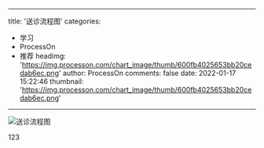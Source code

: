 
---
title: '送诊流程图'
categories: 
 - 学习
 - ProcessOn
 - 推荐
headimg: 'https://img.processon.com/chart_image/thumb/600fb4025653bb20cedab6ec.png'
author: ProcessOn
comments: false
date: 2022-01-17 15:22:46
thumbnail: 'https://img.processon.com/chart_image/thumb/600fb4025653bb20cedab6ec.png'
---

<div>   
<img class="thumb" alt="送诊流程图" src="https://img.processon.com/chart_image/thumb/600fb4025653bb20cedab6ec.png" referrerpolicy="no-referrer">
<p>123</p>  
</div>
            